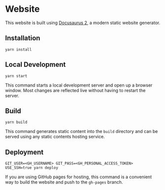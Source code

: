 # Website

This website is built using [Docusaurus 2](https://v2.docusaurus.io/), a modern static website generator.

## Installation

```console
yarn install
```

## Local Development

```console
yarn start
```

This command starts a local development server and open up a browser window. Most changes are reflected live without having to restart the server.

## Build

```console
yarn build
```

This command generates static content into the `build` directory and can be served using any static contents hosting service.

## Deployment

```console
GIT_USER=<GH_USERNAME> GIT_PASS=<GH_PERSONAL_ACCESS_TOKEN> USE_SSH=true yarn deploy
```

If you are using GitHub pages for hosting, this command is a convenient way to build the website and push to the `gh-pages` branch.
